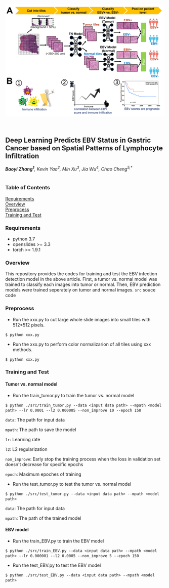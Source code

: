 <p>
   <img width="1000" src="figs/workflow.png"></a>
</p>
<br>

## Deep Learning Predicts EBV Status in Gastric Cancer based on Spatial Patterns of Lymphocyte Infiltration
_**Baoyi Zhang<sup>1</sup>**, Kevin Yao<sup>2</sup>, Min Xu<sup>3</sup>, Jia Wu<sup>4</sup>, Chao Cheng<sup>5,*</sup>_</br></br>
### Table of Contents  
[Requirements](#requirements)  
[Overview](#overview)  
[Preprocess](#preprocess)  
[Training and Test](#training)  


<a name="requirements"></a>
### Requirements

* python 3.7
* openslides >= 3.3
* torch >= 1.9.1

<a name="overview"></a>
### Overview

This repository provides the codes for training and test the EBV infection detection model in the above article. First, a tumor vs. normal model was trained to classify each images into tumor or normal. Then, EBV prediction models were trained seperately on tumor and normal images. 
```src``` souce code
<a name="preprocess"></a>
### Preprocess

* Run the xxx.py to cut large whole slide images into small tiles with 512\*512 pixels. 
```
$ python xxx.py 
```

* Run the xxx.py to perform color normalizarion of all tiles using xxx methods. 
```
$ python xxx.py 
```

<a name="training"></a>
### Training and Test
#### Tumor vs. normal model
* Run the train_tumor.py to train the tumor vs. normal model
```
$ python ./src/train_tumor.py --data <input data path> --mpath <model path> --lr 0.0001 --l2 0.000005 --non_improve 10 --epoch 150
```
```data```: The path for input data

```mpath```: The path to save the model

```lr```: Learning rate

```l2```: L2 regularization

```non_improve```: Early stop the training process when the loss in validation set doesn't decrease for specific epochs

```epoch```: Maximum epoches of training

* Run the test_tumor.py to test the tumor vs. normal model
```
$ python ./src/test_tumor.py --data <input data path> --mpath <model path>
```
```data```: The path for input data

```mpath```: The path of the trained model

#### EBV model
* Run the train_EBV.py to train the EBV model
```
$ python ./src/train_EBV.py --data <input data path> --mpath <model path> --lr 0.000001 --l2 0.0005 --non_improve 5 --epoch 150
```

* Run the test_EBV.py to test the EBV model
```
$ python ./src/test_EBV.py --data <input data path> --mpath <model path>
```
